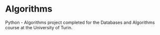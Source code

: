 # Algorithms
Python - Algorithms project completed for the Databases and Algorithms course at the University of Turin.

